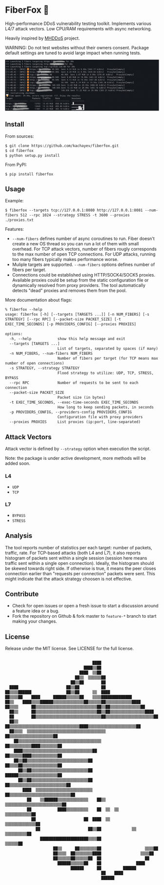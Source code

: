 # FiberFox 🦊

High-performance DDoS vulnerability testing toolkit. Implements various L4/7 attack vectors. Low CPU/RAM requirements with async networking.

Heavily inspired by [MHDDoS](https://github.com/MHProDev/MHDDoS) project.

WARNING: Do not test websites without their owners consent. Package default settings are tuned to avoid large impact when running tests.

![analysis](docs/fiberfox_analysis.png)

## Install

From sources:

```shell
$ git clone https://github.com/kachayev/fiberfox.git
$ cd fiberfox
$ python setup.py install
```

From PyPI:

```shell
$ pip install fiberfox
```

## Usage

Example:

```shell
$ fiberfox --targets tcp://127.0.0.1:8080 http://127.0.0.1:8081 --num-fibers 512 --rpc 1024 --strategy STRESS -t 3600 --proxies ./proxies.txt
```

Features:
* `--num-fibers` defines number of async coroutines to run. Fiber doesn't create a new OS thread so you can run a lot of them with small overhead. For TCP attack vectors, number of fibers rougly corresponds to the max number of open TCP connections. For UDP attacks, running too many fibers typically makes performance worse.
* Muliple targets are supported. `--num-fibers` options defines number of fibers per target.
* Connections could be established using HTTP/SOCK4/SOCK5 proxies. Available proxies could be setup from the static configuration file or dynamically resolved from proxy providers. The tool automatically detects "dead" proxies and removes them from the pool.

More documentation about flags:

```
% fiberfox --help
usage: fiberfox [-h] [--targets [TARGETS ...]] [-n NUM_FIBERS] [-s STRATEGY] [--rpc RPC] [--packet-size PACKET_SIZE] [-t EXEC_TIME_SECONDS] [-p PROVIDERS_CONFIG] [--proxies PROXIES]

options:
  -h, --help            show this help message and exit
  --targets [TARGETS ...]
                        List of targets, separated by spaces (if many)
  -n NUM_FIBERS, --num-fibers NUM_FIBERS
                        Number of fibers per target (for TCP means max number of open connections)
  -s STRATEGY, --strategy STRATEGY
                        Flood strategy to utilize: UDP, TCP, STRESS, BYPASS
  --rpc RPC             Number of requests to be sent to each connection
  --packet-size PACKET_SIZE
                        Packet size (in bytes)
  -t EXEC_TIME_SECONDS, --exec-time-seconds EXEC_TIME_SECONDS
                        How long to keep sending packets, in seconds
  -p PROVIDERS_CONFIG, --providers-config PROVIDERS_CONFIG
                        Configuration file with proxy providers
  --proxies PROXIES     List proxies (ip:port, line-separated)
```

## Attack Vectors

Attack vector is defined by `--strategy` option when execution the script.

Note: the package is under active development, more methods will be added soon.

### L4

* `UDP`
* `TCP`

### L7

* `BYPASS`
* `STRESS`

## Analysis

The tool reports number of statistics per each target: number of packets, traffic, rate. For TCP-based attacks (both L4 and L7), it also reports histogram of packets sent within a single session (session here means traffic sent within a single open connection). Ideally, the histogram should be skewed towards right side. If otherwise is true, it means the peer closes connection earlier than "requests per connection" packets were sent. This might indicate that the attack strategy choosen is not effective. 

## Contribute

* Check for open issues or open a fresh issue to start a discussion around a feature idea or a bug.
* Fork the repository on Github & fork master to `feature-*` branch to start making your changes.

## License

Release under the MIT license. See LICENSE for the full license.

```

                                        ████                                
                                    ████▒▒██                                
                                  ████  ▒▒██                                
                                ██▒▒  ▒▒▒▒▒▒██                              
                              ██▒▒██        ██                              
  ████                      ██▒▒██          ██                              
██▒▒▒▒██████                ██▒▒██      ▒▒  ████                            
██▒▒▒▒██    ████      ██████▒▒▒▒▒▒██    ▒▒▒▒██████████████                  
██▒▒    ████▒▒▒▒██████▒▒▒▒▒▒▒▒▒▒▒▒▒▒██▒▒▒▒▒▒██▒▒▒▒▒▒▒▒▒▒▒▒████              
██▒▒▒▒      ██▒▒▒▒▒▒▒▒▒▒▒▒▒▒▒▒▒▒▒▒▒▒▒▒▒▒▒▒██▒▒██▒▒▒▒▒▒▒▒▒▒▒▒▒▒██            
  ██▒▒      ██▒▒▒▒▒▒▒▒▒▒▒▒▒▒▒▒▒▒▒▒▒▒▒▒▒▒▒▒██▒▒██▒▒▒▒▒▒▒▒▒▒▒▒▒▒▒▒████        
  ██        ██▒▒▒▒▒▒▒▒▒▒▒▒▒▒▒▒▒▒▒▒▒▒▒▒▒▒▒▒▒▒██▒▒▒▒▒▒▒▒▒▒▒▒▒▒▒▒▒▒▒▒▒▒██      
  ██▒▒    ██▒▒▒▒▒▒▒▒▒▒▒▒▒▒▒▒▒▒▒▒▒▒▒▒▒▒▒▒▒▒▒▒████▒▒▒▒▒▒▒▒▒▒▒▒▒▒▒▒▒▒▒▒▒▒██    
  ██▒▒▒▒  ▒▒▒▒▒▒▒▒▒▒▒▒▒▒▒▒▒▒▒▒▒▒▒▒▒▒▒▒▒▒▒▒▒▒▒▒  ██▒▒▒▒▒▒▒▒▒▒▒▒▒▒▒▒▒▒▒▒██    
    ██▒▒▒▒▒▒▒▒▒▒▒▒▒▒▒▒▒▒▒▒▒▒▒▒▒▒▒▒▒▒▒▒▒▒▒▒▒▒    ██▒▒▒▒▒▒▒▒▒▒████▒▒▒▒▒▒▒▒██  
    ████▒▒▒▒▒▒▒▒▒▒▒▒▒▒▒▒▒▒▒▒▒▒▒▒▒▒▒▒▒▒▒▒██      ██▒▒▒▒▒▒████▒▒▒▒▒▒▒▒▒▒▒▒██  
    ██▒▒██▒▒▒▒▒▒▒▒▒▒▒▒▒▒▒▒▒▒▒▒▒▒▒▒▒▒▒▒██        ██▒▒▒▒██▒▒▒▒▒▒▒▒▒▒▒▒▒▒▒▒██  
      ██▒▒██▒▒▒▒▒▒▒▒▒▒▒▒▒▒▒▒▒▒▒▒▒▒▒▒▒▒██        ██████▒▒▒▒▒▒▒▒▒▒▒▒▒▒▒▒▒▒██  
      ██▒▒██▒▒▒▒▒▒▒▒▒▒▒▒▒▒▒▒▒▒▒▒▒▒▒▒▒▒██      ██▒▒▒▒▒▒▒▒▒▒▒▒▒▒▒▒▒▒▒▒▒▒▒▒▒▒██
        ████  ▒▒▒▒▒▒▒▒▒▒▒▒▒▒▒▒▒▒▒▒▒▒▒▒▒▒    ██▒▒▒▒▒▒▒▒▒▒▒▒▒▒▒▒▒▒▒▒▒▒▒▒▒▒▒▒██
          ██    ▒▒██████▒▒▒▒▒▒▒▒▒▒▒▒▒▒    ██▒▒  ▒▒▒▒▒▒▒▒▒▒▒▒▒▒▒▒▒▒▒▒▒▒▒▒▒▒██
          ██            ████▒▒▒▒▒▒▒▒▒▒    ██  ▒▒  ▒▒        ▒▒▒▒▒▒▒▒▒▒▒▒██  
            ██                      ██  ████  ▒▒          ▒▒▒▒▒▒▒▒▒▒▒▒▒▒██  
              ██                      ██▒▒██              ▒▒  ▒▒▒▒▒▒▒▒▒▒██  
                ██████████████████████▒▒▒▒██                    ▒▒▒▒▒▒██    
                      ██▒▒      ██▒▒▒▒▒▒▒▒██                    ▒▒▒▒██      
                      ██▒▒▒▒  ██▒▒▒▒▒▒▒▒████                  ▒▒▒▒██        
                      ██▒▒▒▒▒▒██▒▒▒▒▒▒██  ██                    ██          
                        ██████▒▒▒▒▒▒██    ██                ████            
                              ██████      ██          ██████                
                                            ██    ████                      
                                            ██████                          
```
